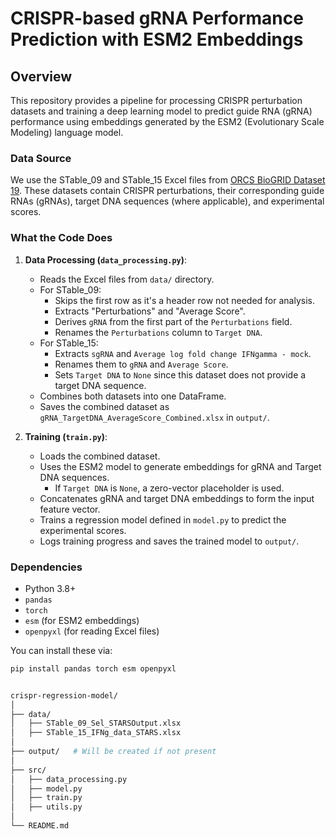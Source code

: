 # CRISPR-based gRNA Performance Prediction with ESM2 Embeddings

## Overview

This repository provides a pipeline for processing CRISPR perturbation datasets and training a deep learning model to predict guide RNA (gRNA) performance using embeddings generated by the ESM2 (Evolutionary Scale Modeling) language model.

### Data Source

We use the STable_09 and STable_15 Excel files from [ORCS BioGRID Dataset 19](https://orcs.thebiogrid.org/Dataset/19). These datasets contain CRISPR perturbations, their corresponding guide RNAs (gRNAs), target DNA sequences (where applicable), and experimental scores.

### What the Code Does

1. **Data Processing (`data_processing.py`)**:
   - Reads the Excel files from `data/` directory.
   - For STable_09:
     - Skips the first row as it's a header row not needed for analysis.
     - Extracts "Perturbations" and "Average Score".
     - Derives `gRNA` from the first part of the `Perturbations` field.
     - Renames the `Perturbations` column to `Target DNA`.
   - For STable_15:
     - Extracts `sgRNA` and `Average log fold change IFNgamma - mock`.
     - Renames them to `gRNA` and `Average Score`.
     - Sets `Target DNA` to `None` since this dataset does not provide a target DNA sequence.
   - Combines both datasets into one DataFrame.
   - Saves the combined dataset as `gRNA_TargetDNA_AverageScore_Combined.xlsx` in `output/`.

2. **Training (`train.py`)**:
   - Loads the combined dataset.
   - Uses the ESM2 model to generate embeddings for gRNA and Target DNA sequences.
     - If `Target DNA` is `None`, a zero-vector placeholder is used.
   - Concatenates gRNA and target DNA embeddings to form the input feature vector.
   - Trains a regression model defined in `model.py` to predict the experimental scores.
   - Logs training progress and saves the trained model to `output/`.

### Dependencies

- Python 3.8+
- `pandas`
- `torch`
- `esm` (for ESM2 embeddings)
- `openpyxl` (for reading Excel files)

You can install these via:
```bash
pip install pandas torch esm openpyxl


crispr-regression-model/
│
├── data/
│   ├── STable_09_Sel_STARSOutput.xlsx
│   ├── STable_15_IFNg_data_STARS.xlsx
│
├── output/   # Will be created if not present
│
├── src/
│   ├── data_processing.py
│   ├── model.py
│   ├── train.py
│   ├── utils.py
│
└── README.md

